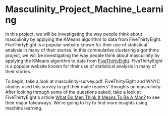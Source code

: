 # Masculinity_Project_Machine_Learning
In this project, we will be investigating the way people think about masculinity by applying the KMeans algorithm to data from FiveThirtyEight. FiveThirtyEight is a popular website known for their use of statistical analysis in many of their stories.
In this commulative clustering algorithms project, we will be investigating the way people think about masculinity by applying the KMeans algorithm to data from <a href="https://fivethirtyeight.com/" target = "_blank">FiveThirtyEight</a>. FiveThirtyEight is a popular website known for their use of statistical analysis in many of their stories.

To begin, take a look at masculinity-survey.pdf. FiveThirtyEight and WNYC studios used this survey to get their male readers' thoughts on masculinity. After looking through some of the questions asked, take a look at FiveThirtyEight's article <a href="https://fivethirtyeight.com/features/what-do-men-think-it-means-to-be-a-man/" target = "_blank">What Do Men Think It Means To Be A Man?</a> to see their major takeaways. We're going to try to find more insights using machine learning.
